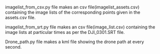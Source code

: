 imagelist_from_csv.py file makes an csv file(imagelist_assets.csv) containing the image lists of the corresponding points given in the assets.csv file.

imagelist_from_srt.py file makes an csv file(image_list.csv) containing the image lists at particular times as per the DJI_0301.SRT file.

Drone_path.py file makes a kml file showing the drone path at every second.
